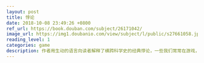 ```yaml
---
layout: post
title: 悖论
date: 2018-10-08 23:49:26 +0800
ref_url: https://book.douban.com/subject/26171042/
image_url: https://img1.doubanio.com/view/subject/l/public/s27661058.jpg
reading_level: 1
categories: game
description: 作者用生动的语言向读者解释了横跨科学史的经典悖论，一些我们常常在游戏，电影，小说中看到的题材，在这里透过现代科学的视角被认真对待和研究。 ---- 马晓轶（腾讯集团高级副总裁）
---
```

